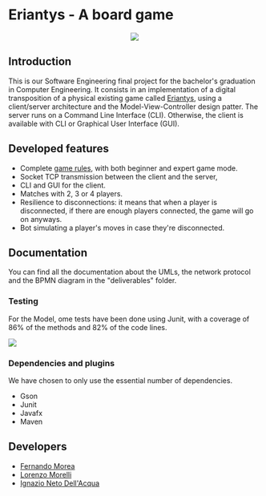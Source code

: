 
# Eriantys - A board game
<p align="center">
    <img src="https://www.craniocreations.it/wp-content/uploads/2021/06/Eriantys_scatola3Dombra-600x600.png">


## Introduction
This is our Software Engineering final project for the bachelor's graduation in Computer Engineering.
It consists in an implementation of a digital transposition of a physical existing game called [Eriantys](https://craniointernational.com/products/eriantys/), using a client/server architecture and the Model-View-Controller design patter.
The server runs on a Command Line Interface (CLI).
Otherwise, the client is available with CLI or Graphical User Interface (GUI).

## Developed features
- Complete [game rules](https://craniointernational.com/2021/wp-content/uploads/2021/06/Eriantys_rules_small.pdf), with both beginner and expert game mode.
- Socket TCP transmission between the client and the server,
- CLI and GUI for the client.
- Matches with 2, 3 or 4 players.
- Resilience to disconnections: it means that when a player is disconnected, if there are enough players connected, the game will go on anyways.
- Bot simulating a player's moves in case they're disconnected.

## Documentation
You can find all the documentation about the UMLs, the network protocol and the BPMN diagram in the "deliverables" folder.

### Testing
For the Model, ome tests have been done using Junit, with a coverage of 86% of the methods and 82% of the code lines.

![](https://i.ibb.co/M7dvkmN/Senza-titolo.png)


### Dependencies and plugins
We have chosen to only use the essential number of dependencies.
-	Gson
-	Junit
-	Javafx
-	Maven

## Developers
- [Fernando Morea](https://github.com/fmorea)
- [Lorenzo Morelli](https://github.com/lorenzo-morelli)
- [Ignazio Neto Dell'Acqua](https://github.com/Ighi01)
